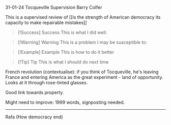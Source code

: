 31-01-24
Tocqueville Supervision
Barry Colfer

This is a supervised review of [[Is the strength of American democracy its capacity to make repairable mistakes]]

> [!Success] Success
> This is what I did well:

> [!Warning] Warning
> This is a problem I may be susceptible to:

> [!Example] Example
> This is how to do it better

>[!Tip] Tip
>This is what I should do next time

French revolution (contextualise): if you think of Tocqueville, he's leaving France and entering America as the great experiment - land of opportunity. Looks at it through rose-tinted glasses.

Good link towards property. 

Might need to improve: 1999 words, signposting needed.

---

Rafa (How democracy end)

